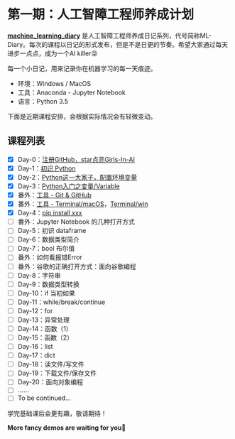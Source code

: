# 第一期：人工智障工程师养成计划

**[machine_learning_diary](https://github.com/YZHANG1270/Girls-In-AI/tree/master/machine_learning_diary)** 是人工智障工程师养成日记系列，代号简称ML-Diary。每次的课程以日记的形式发布，但是不是日更的节奏。希望大家通过每天进步一点点，成为一个AI killer😝

每一个小日记，用来记录你在机器学习的每一天痕迹。

- 环境：Windows / MacOS
- 工具：Anaconda - Jupyter Notebook
- 语言：Python 3.5



下面是近期课程安排，会根据实际情况会有轻微变动。

## 课程列表

- [x] Day-0：[注册GitHub，star点亮Girls-In-AI](https://github.com/YZHANG1270/Girls-In-AI/blob/master/git_tutorial/signup/README.md)
- [x] Day-1：[初识 Python](https://github.com/YZHANG1270/Girls-In-AI/tree/master/machine_learning_diary/day-1)
- [x] Day-2：[Python这一大家子，配置环境变量](https://github.com/YZHANG1270/Girls-In-AI/tree/master/machine_learning_diary/day-2)
- [x] Day-3：[Python入门之变量/Variable](https://github.com/YZHANG1270/Girls-In-AI/blob/master/machine_learning_diary/day-3/README.md)
- [x] 番外：[工具 - Git & GitHub](https://github.com/YZHANG1270/Girls-In-AI/tree/master/git_tutorial/git_and_github_intro)
- [x] 番外：[工具 - Terminal/macOS](https://github.com/YZHANG1270/Girls-In-AI/tree/master/git_tutorial/terminal_macOS)，[Terminal/win](https://github.com/YZHANG1270/Girls-In-AI/tree/master/git_tutorial/terminal_win)
- [x] Day-4：[pip install xxx](https://github.com/YZHANG1270/Girls-In-AI/tree/master/machine_learning_diary/day-4)
- [ ] 番外：Jupyter Notebook 的几种打开方式
- [ ] Day-5：初识 dataframe
- [ ] Day-6：数据类型简介
- [ ] Day-7：bool 布尔值
- [ ] 番外：如何看报错Error
- [ ] 番外：谷歌的正确打开方式：面向谷歌编程
- [ ] Day-8：字符串
- [ ] Day-9：数据类型转换
- [ ] Day-10：if 当初如果
- [ ] Day-11：while/break/continue
- [ ] Day-12：for
- [ ] Day-13：异常处理
- [ ] Day-14：函数（1）
- [ ] Day-15：函数（2）
- [ ] Day-16：list
- [ ] Day-17：dict
- [ ] Day-18：读文件/写文件
- [ ] Day-19：下载文件/保存文件
- [ ] Day-20：面向对象编程
- [ ] ......
- [ ] To be continued...

学完基础课后会更有趣，敬请期待！

**More fancy demos are waiting for you🤞**
